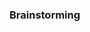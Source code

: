 <link rel="stylesheet" href="{{baseUrl}}/book/css/textbook.css">

<div class="website-content">

### Brainstorming

<div id="main">

<include src="./introduction/topicPanel.md" />

</div>
</div>
